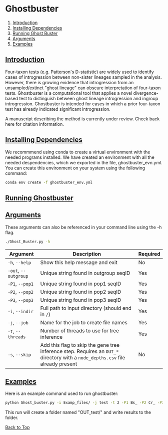 <a name="top"></a>
# Ghostbuster
1. [Introduction](#intro)
2. [Installing Dependencies](#dependencies)
3. [Running Ghost Buster](#running)
4. [Arguments](#arguments)
5. [Examples](#examples)

## <ins>**Introduction**</ins> <a name="intro"></a>

Four-taxon tests (e.g. Patterson's D-statistic) are widely used to identify cases of introgression between non-sister lineages sampled in the analysis. However, there is growing evidence that introgression from an unsampled/extinct "ghost lineage" can obscure interpretation of four-taxon tests. Ghostbuster is a computational tool that applies a novel divergence-based test to distinguish between ghost lineage introgression and ingroup introgression. Ghostbuster is intended for cases in which a prior four-taxon test has already indicated significant introgression.

A manuscript describing the method is currently under review. Check back here for citation information.

## <ins>**Installing Dependencies**</ins> <a name="dependencies"></a>

We recommmend using conda to create a virtual environment with the needed programs installed. We have created an environment with all the needed despendencies, which we exported in the file, ghostbuster_evn.yml. You can create this environment on your system using the following command:

```bash
conda env create -f ghostbuster_env.yml
```

## <ins>**Running Ghostbuster**</ins> <a name="running"></a>

## <ins>**Arguments**</ins> <a name="arguments"></a>
These arguments can also be referenced in your command line using the -h flag.
```bash
./Ghost_Buster.py -h
```

| Argument             | Description                                                                                                                    | Required |
|----------------------|--------------------------------------------------------------------------------------------------------------------------------|----------|
| `-h`, `--help`        | Show this help message and exit                                                                                                | No       |
| `-out`, `--outgroup`  | Unique string found in outgroup seqID                                                                                          | Yes       |
| `-P1`, `--pop1`       | Unique string found in pop1 seqID                                                                                               | Yes       |
| `-P2`, `--pop2`       | Unique string found in pop2 seqID                                                                                               | Yes       |
| `-P3`, `--pop3`       | Unique string found in pop3 seqID                                                                                               | Yes       |
| `-i`, `--indir`       | Full path to input directory (should end in `/`)                                                                               | Yes       |
| `-j`, `--job`         | Name for the job to create file names                                                                                          | Yes       |
| `-t`, `--threads`     | Number of threads to use for tree inference                                                                                     | Yes       |
| `-s`, `--skip`        | Add this flag to skip the gene tree inference step. Requires an `OUT_*` directory with a `node_depths.csv` file already present | No       |

## <ins>**Examples**</ins> <a name="examples"></a>

Here is an example command used to run ghostbuster:

```bash
python Ghost_buster.py -i Examp_files/ -j test -t 2 -P1 Bs_ -P2 Cr_ -P3 At_ -out Es_
```

This run will create a folder named "OUT_test/" and write results to the folder.


[Back to Top](#top)





